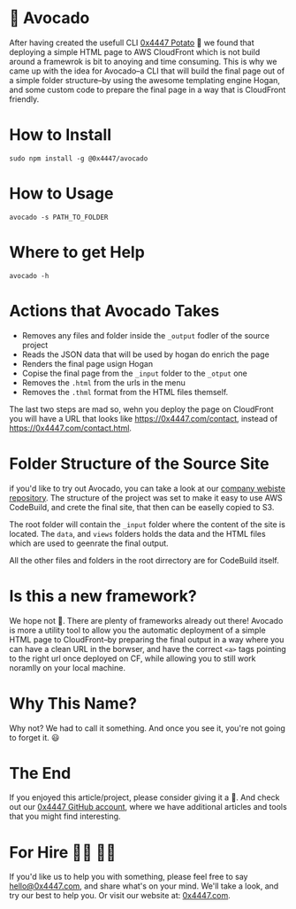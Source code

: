 # 🥑 Avocado

After having created the usefull CLI [0x4447 Potato](https://github.com/0x4447/0x4447-cli-node-potato) 🥔 we found that deploying a simple HTML page to AWS CloudFront which is not build around a framewrok is bit to anoying and time consuming. This is why we came up with the idea for Avocado–a CLI that will build the final page out of a simple folder structure–by using the awesome templating engine Hogan, and some custom code to prepare the final page in a way that is CloudFront friendly.

# How to Install

```
sudo npm install -g @0x4447/avocado
```

# How to Usage

```
avocado -s PATH_TO_FOLDER
```

# Where to get Help

```
avocado -h
```

# Actions that Avocado Takes

- Removes any files and folder inside the `_output` fodler of the source project
- Reads the JSON data that will be used by hogan do enrich the page
- Renders the final page usign Hogan
- Copise the final page from the `_input` folder to the `_otput` one
- Removes the `.html` from the urls in the menu
- Removes the `.thml` format from the HTML files themself.

The last two steps are mad so, wehn you deploy the page on CloudFront you will have a URL that looks like https://0x4447.com/contact, instead of https://0x4447.com/contact.html.

# Folder Structure of the Source Site

if you'd like to try out Avocado, you can take a look at our [company webiste repository](https://github.com/0x4447/0x4447.com). The structure of the project was set to make it easy to use AWS CodeBuild, and crete the final site, that then can be easelly copied to S3.

The root folder will contain the `_input` folder where the content of the site is located. The `data`, and `views` folders holds the data and the HTML files which are used to geenrate the final output.

All the other files and folders in the root dirrectory are for CodeBuild itself.

# Is this a new framework?

We hope not 🤣. There are plenty of frameworks already out there! Avocado is more a utility tool to allow you the automatic deployment of a simple HTML page to CloudFront–by preparing the final output in a way where you can have a clean URL in the borwser, and have the correct `<a>` tags pointing to the right url once deployed on CF, while allowing you to still work noramlly on your local machine.

# Why This Name?

Why not? We had to call it something. And once you see it, you're not going to forget it. 😃

# The End

If you enjoyed this article/project, please consider giving it a 🌟. And check out our [0x4447 GitHub account](https://github.com/0x4447), where we have additional articles and tools that you might find interesting.

# For Hire 👨‍💻 👩‍💻

If you'd like us to help you with something, please feel free to say hello@0x4447.com, and share what's on your mind. We'll take a look, and try our best to help you. Or visit our website at: [0x4447.com](https://0x4447.com).
